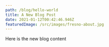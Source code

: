 ```yaml
---
path: /blog/hello-world
title: A New Blog Post
date: 2021-01-12T00:42:46.946Z
featuredImage: /src/images/fresno-about.jpg
---
```

Here is the new blog content
